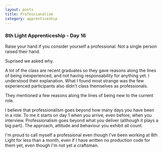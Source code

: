 ```yaml
---
layout: posts
title: Professionalism
category: apprenticeship
---
```

### 8th Light Apprenticeship - Day 16

Raise your hand if you consider yourself a professional. Not a single person raised their hand. 

<!--break-->

Suprised we asked why.

A lot of the class are recent graduates so they gave reasons along the lines of being inexperienced, and not having responsability for anything yet. I understood their explanation. What I found most strange was the few experienced participants also didn't class themselves as professionals.

They mentioned a few reasons along the lines of being new to the current role. 

I believe that professionalism goes beyond how many days you have been in a role. To me it starts on day 1 when you arrive, even before, when you interview. Professionalism goes beyond what you deliver (although it plays a big part). The approach, attitude and behaviour you exhibit all count.

I'm proud to call myself a professional even though I've been working at 8th Light for less than a month, even if I have written no production code for them yet, even though I'm not yet a craftsman. 